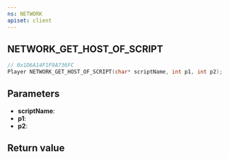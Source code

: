 ```yaml
---
ns: NETWORK
apiset: client
---
```

## NETWORK_GET_HOST_OF_SCRIPT

```c
// 0x1D6A14F1F9A736FC
Player NETWORK_GET_HOST_OF_SCRIPT(char* scriptName, int p1, int p2);
```


## Parameters
* **scriptName**:
* **p1**:
* **p2**:

## Return value